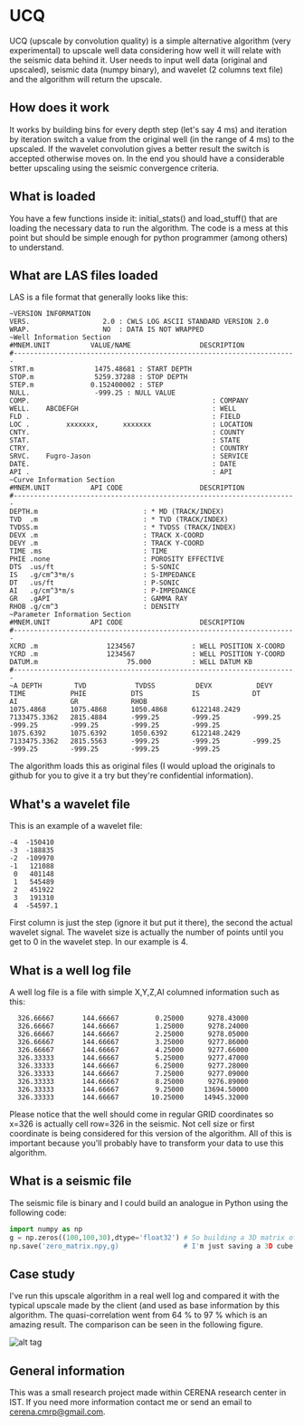 # UCQ
UCQ (upscale by convolution quality) is a simple alternative algorithm (very experimental) to upscale well data considering how well it will relate with the seismic data behind it. User needs to input well data (original and upscaled), seismic data (numpy binary), and wavelet (2 columns text file) and the algorithm will return the upscale.

## How does it work
It works by building bins for every depth step (let's say 4 ms) and iteration by iteration switch a value from the original well (in the range of 4 ms) to the upscaled. If the wavelet convolution gives a better result the switch is accepted otherwise moves on. In the end you should have a considerable better upscaling using the seismic convergence criteria.

## What is loaded
You have a few functions inside it: initial_stats() and load_stuff() that are loading the necessary data to run the algorithm. The code is a mess at this point but should be simple enough for python programmer (among others) to understand.

## What are LAS files loaded
LAS is a file format that generally looks like this:

```
~VERSION INFORMATION
VERS.                  2.0 : CWLS LOG ASCII STANDARD VERSION 2.0
WRAP.                  NO  : DATA IS NOT WRAPPED
~Well Information Section
#MNEM.UNIT          VALUE/NAME                 DESCRIPTION
#----------------------------------------------------------------------
STRT.m               1475.48681 : START DEPTH
STOP.m               5259.37288 : STOP DEPTH
STEP.m              0.152400002 : STEP
NULL.                -999.25 : NULL VALUE
COMP.                                             : COMPANY
WELL.    ABCDEFGH                                 : WELL
FLD .                                             : FIELD
LOC .         xxxxxxx,      xxxxxxx               : LOCATION
CNTY.                                             : COUNTY
STAT.                                             : STATE
CTRY.                                             : COUNTRY
SRVC.    Fugro-Jason                              : SERVICE
DATE.                                             : DATE
API .                                             : API
~Curve Information Section
#MNEM.UNIT          API CODE                   DESCRIPTION
#----------------------------------------------------------------------
DEPTH.m                          : * MD (TRACK/INDEX)
TVD  .m                          : * TVD (TRACK/INDEX)
TVDSS.m                          : * TVDSS (TRACK/INDEX)
DEVX .m                          : TRACK X-COORD
DEVY .m                          : TRACK Y-COORD
TIME .ms                         : TIME 
PHIE .none                       : POROSITY EFFECTIVE
DTS  .us/ft                      : S-SONIC
IS   .g/cm^3*m/s                 : S-IMPEDANCE
DT   .us/ft                      : P-SONIC
AI   .g/cm^3*m/s                 : P-IMPEDANCE
GR   .gAPI                       : GAMMA RAY
RHOB .g/cm^3                     : DENSITY
~Parameter Information Section
#MNEM.UNIT          API CODE                   DESCRIPTION
#----------------------------------------------------------------------
XCRD .m                 1234567              : WELL POSITION X-COORD
YCRD .m                 1234567              : WELL POSITION Y-COORD
DATUM.m                      75.000          : WELL DATUM KB
#----------------------------------------------------------------------
~A DEPTH        TVD            TVDSS          DEVX           DEVY           TIME           PHIE           DTS            IS             DT             AI             GR             RHOB           
1075.4868      1075.4868      1050.4868      6122148.2429   7133475.3362   2815.4884      -999.25        -999.25        -999.25        -999.25        -999.25        -999.25        -999.25        
1075.6392      1075.6392      1050.6392      6122148.2429   7133475.3362   2815.5563      -999.25        -999.25        -999.25        -999.25        -999.25        -999.25        -999.25    
```

The algorithm loads this as original files (I would upload the originals to github for you to give it a try but they're confidential information).

## What's a wavelet file
This is an example of a wavelet file:
```
-4	-150410
-3	-188835
-2	-109970
-1	 121088
 0	 401148
 1	 545489
 2	 451922
 3	 191310
 4	-54597.1
```
 First column is just the step (ignore it but put it there), the second the actual wavelet signal. The wavelet size is actually the number of points until you get to 0 in the wavelet step. In our example is 4.
 
## What is a well log file
A well log file is a file with simple X,Y,Z,AI columned information such as this:
 
      326.66667       144.66667         0.25000      9278.43000
      326.66667       144.66667         1.25000      9278.24000
      326.66667       144.66667         2.25000      9278.05000
      326.66667       144.66667         3.25000      9277.86000
      326.66667       144.66667         4.25000      9277.66000
      326.33333       144.66667         5.25000      9277.47000
      326.33333       144.66667         6.25000      9277.28000
      326.33333       144.66667         7.25000      9277.09000
      326.33333       144.66667         8.25000      9276.89000
      326.33333       144.66667         9.25000     13694.50000
      326.33333       144.66667        10.25000     14945.32000
      
Please notice that the well should come in regular GRID coordinates so x=326 is actually cell row=326 in the seismic. Not cell size or first coordinate is being considered for this version of the algorithm. All of this is important because you'll probably have to transform your data to use this algorithm.

## What is a seismic file
The seismic file is binary and I could build an analogue in Python using the following code:
```Python
import numpy as np
g = np.zeros((100,100,30),dtype='float32') # So building a 3D matrix of type float32 with number of nodes "x,y,x" of (100,100,30).
np.save('zero_matrix.npy,g)                # I'm just saving a 3D cube with zeros inside it to a binary file. You should actually populate it with your seismic values.
```

## Case study
I've run this upscale algorithm in a real well log and compared it with the typical upscale made by the client (and used as base information by this algorithm. The quasi-correlation went from 64 % to 97 % which is an amazing result. The comparison can be seen in the following figure.

![alt tag](https://lh4.googleusercontent.com/PhFDkdPGJoqsIG2DFcQ4BahkkfhOC56pmMkosC8ZrgOBSTD0jNVsHs08aSLeKxhA3V-qXVEUWapT9l4=w1117-h645)

## General information
This was a small research project made within CERENA research center in IST. If you need more information contact me or send an email to cerena.cmrp@gmail.com.
